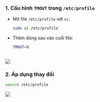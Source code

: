 
### 1. Cấu hình `TMOUT` trong `/etc/profile`
- Mở file `/etc/profile` với `vi`:
  ```bash
  sudo vi /etc/profile
  ```

- Thêm dòng sau vào cuối file:
  ```bash
  TMOUT=9
 
  ```
![](https://img001.prntscr.com/file/img001/vd4H7ZROQ4C0AyVN9nhaXg.png)
### 2. Áp dụng thay đổi
```bash
source /etc/profile
```

![](	https://img001.prntscr.com/file/img001/2V9IeM_wQb68RS4105LVZg.png)
